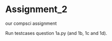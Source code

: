 Assignment_2
============

our compsci assignment

Run testcases question 1a.py (and 1b, 1c and 1d). 
